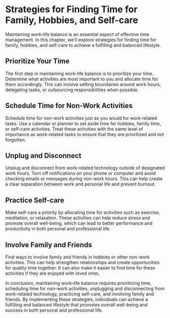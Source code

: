 Strategies for Finding Time for Family, Hobbies, and Self-care
========================================================================================================

Maintaining work-life balance is an essential aspect of effective time management. In this chapter, we'll explore strategies for finding time for family, hobbies, and self-care to achieve a fulfilling and balanced lifestyle.

Prioritize Your Time
--------------------

The first step in maintaining work-life balance is to prioritize your time. Determine what activities are most important to you and allocate time for them accordingly. This can involve setting boundaries around work hours, delegating tasks, or outsourcing responsibilities when possible.

Schedule Time for Non-Work Activities
-------------------------------------

Schedule time for non-work activities just as you would for work-related tasks. Use a calendar or planner to set aside time for hobbies, family time, or self-care activities. Treat these activities with the same level of importance as work-related tasks to ensure that they are prioritized and not forgotten.

Unplug and Disconnect
---------------------

Unplug and disconnect from work-related technology outside of designated work hours. Turn off notifications on your phone or computer and avoid checking emails or messages during non-work hours. This can help create a clear separation between work and personal life and prevent burnout.

Practice Self-care
------------------

Make self-care a priority by allocating time for activities such as exercise, meditation, or relaxation. These activities can help reduce stress and promote overall well-being, which can lead to better performance and productivity in both personal and professional life.

Involve Family and Friends
--------------------------

Find ways to involve family and friends in hobbies or other non-work activities. This can help strengthen relationships and create opportunities for quality time together. It can also make it easier to find time for these activities if they are enjoyed with loved ones.

In conclusion, maintaining work-life balance requires prioritizing time, scheduling time for non-work activities, unplugging and disconnecting from work-related technology, practicing self-care, and involving family and friends. By implementing these strategies, individuals can achieve a fulfilling and balanced lifestyle that promotes overall well-being and success in both personal and professional life.
